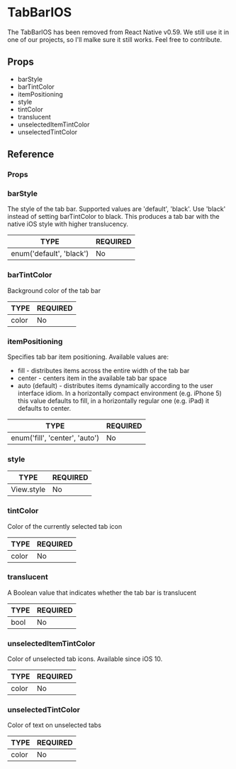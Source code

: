 # TabBarIOS

The TabBarIOS has been removed from React Native v0.59. We still use it in one of our projects, so I'll malke sure it still works. Feel free to contribute.

## Props

* barStyle
* barTintColor
* itemPositioning
* style
* tintColor
* translucent
* unselectedItemTintColor
* unselectedTintColor

## Reference
### Props

### barStyle

The style of the tab bar. Supported values are 'default', 'black'. Use 'black' instead of setting barTintColor to black. This produces a tab bar with the native iOS style with higher translucency.

| TYPE          | REQUIRED      |
| ------------- |-------------|
| enum('default', 'black') | No |

### barTintColor

Background color of the tab bar

| TYPE          | REQUIRED      |
| ------------- |-------------|
| color | No |

### itemPositioning

Specifies tab bar item positioning. Available values are:

* fill - distributes items across the entire width of the tab bar
* center - centers item in the available tab bar space
* auto (default) - distributes items dynamically according to the user interface idiom. In a horizontally compact environment (e.g. iPhone 5) this value defaults to fill, in a horizontally regular one (e.g. iPad) it defaults to center.

| TYPE          | REQUIRED      |
| ------------- |-------------|
| enum('fill', 'center', 'auto') | No |

### style

| TYPE          | REQUIRED      |
| ------------- |-------------|
| View.style | No |

### tintColor

Color of the currently selected tab icon

| TYPE          | REQUIRED      |
| ------------- |-------------|
| color | No |

### translucent

A Boolean value that indicates whether the tab bar is translucent

| TYPE          | REQUIRED      |
| ------------- |-------------|
| bool | No |

### unselectedItemTintColor

Color of unselected tab icons. Available since iOS 10.

| TYPE          | REQUIRED      |
| ------------- |-------------|
| color | No |

### unselectedTintColor

Color of text on unselected tabs

| TYPE          | REQUIRED      |
| ------------- |-------------|
| color | No |
